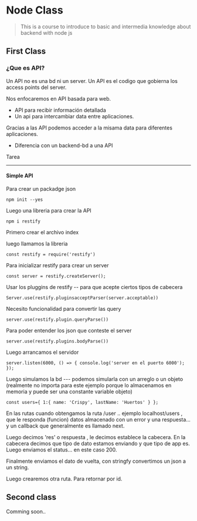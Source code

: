 # Node Class
> This is a course to introduce to basic and intermedia knowledge about backend with node js
## First Class

### ¿Que es API?
Un API no es una bd ni un server. Un API es el codigo
que gobierna los access points del server.

Nos enfocaremos en API basada para web.

- API para recibir información detallada
- Un api para intercambiar data entre aplicaciones.

Gracias a las API podemos acceder a la misama data para diferentes aplicaciones.

* Diferencia con un backend-bd a una API

Tarea

----
#### Simple API

Para crear un packadge json

`npm init --yes`

Luego una libreria para crear la API

`npm i restify`

Primero crear el archivo index

luego llamamos la libreria

`const restify = require('restify')`

Para inicializar restify para crear un server

`const server = restify.createServer();`

Usar los pluggins de restify -- para que acepte ciertos tipos de cabecera

`Server.use(restify.pluginsacceptParser(server.acceptable))`

Necesito funcionalidad para convertir las query

`server.use(restify.plugin.queryParse())`

Para poder entender los json que conteste el server

`server.use(restify.plugins.bodyParse())`

Luego arrancamos el servidor

`server.listen(6000, () => {
    console.log('server en el puerto 6000');
  });`

Luego simulamos la bd --- podemos simularla con un arreglo o un objeto (realmente no importa para este ejemplo porque lo almacenamos en memoria y puede ser una constante variable objeto)

`const users={
    1:{
      name: 'Crispy',
      lastName: 'Huertos'
    }
  };`

En las rutas cuando obtengamos la ruta /user .. ejemplo localhost/users , que le responda (funcion) datos almacenado con un error y una respuesta... y un callback que generalmente es llamado next.

Luego decimos 'res' o respuesta , le decimos establece la cabecera. En la cabecera decimos que tipo de dato estamos enviando y que tipo de app es.
Luego enviamos el status... en este caso 200.

Finalmente enviamos el dato de vuelta, con stringfy convertimos un json a un string.

Luego crearemos otra ruta. Para retornar por id.

## Second class

Comming soon..

